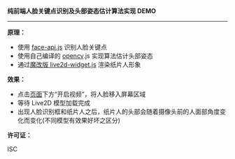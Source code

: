 **纯前端人脸关键点识别及头部姿态估计算法实现 DEMO**

---

**原理：**

- 使用 [face-api.js](https://github.com/justadudewhohacks/face-api.js) 识别人脸关键点
- 使用自己编译的 [opencv](https://github.com/opencv/opencv)\.js 实现算法估计头部姿态
- 通过[魔改版 live2d-widget.js](https://github.com/ZKLlab/live2d-widget.js) 渲染纸片人形象

**效果：**

- 点击[页面](https://zhipianren.zkllab.com/)下方“开启视频”，将人脸移入屏幕区域
- 等待 Live2D 模型加载完成
- 出现人脸识别框和纸片人之后，纸片人的头部会随着摄像头前的人面部角度变化而变化(不同模型有效果好坏之区分)

**许可证：**

ISC
